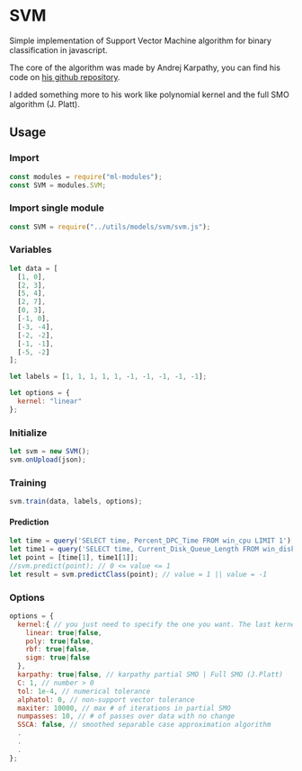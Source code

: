 # SVM

Simple implementation of Support Vector Machine algorithm for binary classification in javascript.

The core of the algorithm was made by Andrej Karpathy, you can find his code on [his github repository](https://github.com/karpathy/svmjs).

I added something more to his work like polynomial kernel and the full SMO algorithm (J. Platt).

## Usage

### Import

```javascript
const modules = require("ml-modules");
const SVM = modules.SVM;
```

### Import single module

```javascript
const SVM = require("../utils/models/svm/svm.js");
```

### Variables

```javascript
let data = [
  [1, 0],
  [2, 3],
  [5, 4],
  [2, 7],
  [0, 3],
  [-1, 0],
  [-3, -4],
  [-2, -2],
  [-1, -1],
  [-5, -2]
];

let labels = [1, 1, 1, 1, 1, -1, -1, -1, -1, -1];

let options = {
  kernel: "linear"
};
```

### Initialize

```javascript
let svm = new SVM();
svm.onUpload(json);
```

### Training

```javascript
svm.train(data, labels, options);
```

#### Prediction

```javascript
let time = query('SELECT time, Percent_DPC_Time FROM win_cpu LIMIT 1');
let time1 = query('SELECT time, Current_Disk_Queue_Length FROM win_disk LIMIT 1');
let point = [time[1], time1[1]];
//svm.predict(point); // 0 <= value <= 1
let result = svm.predictClass(point); // value = 1 || value = -1
```

### Options

```javascript
options = {
  kernel:{ // you just need to specify the one you want. The last kernel set to true will be used
    linear: true|false,
    poly: true|false,
    rbf: true|false,
    sigm: true|false
  },
  karpathy: true|false, // karpathy partial SMO | Full SMO (J.Platt)
  C: 1, // number > 0
  tol: 1e-4, // numerical tolerance
  alphatol: 0, // non-support vector tolerance
  maxiter: 10000, // max # of iterations in partial SMO
  numpasses: 10, // # of passes over data with no change
  SSCA: false, // smoothed separable case approximation algorithm
  .
  .
  .
};
```
